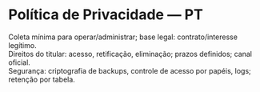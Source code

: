 # Política de Privacidade — PT
Coleta mínima para operar/administrar; base legal: contrato/interesse legítimo.  
Direitos do titular: acesso, retificação, eliminação; prazos definidos; canal oficial.  
Segurança: criptografia de backups, controle de acesso por papéis, logs; retenção por tabela.
